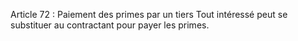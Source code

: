 Article 72 : Paiement des primes par un tiers
Tout intéressé peut se substituer au contractant pour payer les primes.